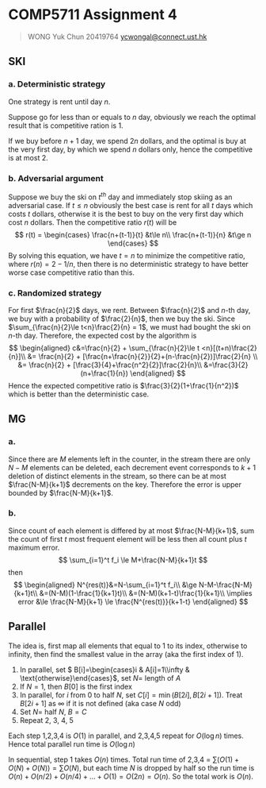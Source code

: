 # COMP5711 Assignment 4

> WONG Yuk Chun 20419764 ycwongal@connect.ust.hk

## SKI

### a. Deterministic strategy

One strategy is rent until day $n$.

Suppose go for less than or equals to $n$ day, obviously we reach the optimal result that is competitive ration is $1$.

If we buy before $n+1$ day, we spend $2n$ dollars, and the optimal is buy at the very first day, by which we spend $n$ dollars only, hence the competitive is at most $2$.

### b. Adversarial argument

Suppose we buy the ski on $t^{th}$ day and immediately stop skiing as an adversarial case. If $t\le n$ obviously the best case is rent for all $t$ days which costs $t$ dollars, otherwise it is the best to buy on the very first day which cost $n$ dollars. Then the competitive ratio $r(t)$ will be
$$
r(t) = \begin{cases}
\frac{n+(t-1)}{t} &t\le n\\
\frac{n+(t-1)}{n} &t\ge n
\end{cases}
$$
By solving this equation, we have $t=n$ to minimize the competitive ratio, where $r(n)=2-1/n$, then there is no deterministic strategy to have better worse case competitive ratio than this.

### c. Randomized strategy

For first $\frac{n}{2}$ days, we rent. Between $\frac{n}{2}$ and $n$-th day, we buy with a probability of $\frac{2}{n}$, then we buy the ski. Since $\sum_{\frac{n}{2}\le t<n}\frac{2}{n} = 1$, we must had bought the ski on $n$-th day. Therefore,  the expected cost by the algorithm is
$$
\begin{aligned}
c&=\frac{n}{2} + \sum_{\frac{n}{2}\le t <n}[(t+n)\frac{2}{n}]\\
&= \frac{n}{2} + [\frac{n+\frac{n}{2}}{2}+(n-\frac{n}{2})]\frac{2}{n} \\
&= \frac{n}{2} + [\frac{3}{4}+\frac{n^2}{2}]\frac{2}{n}\\
&=\frac{3}{2}(n+\frac{1}{n})
\end{aligned}
$$
Hence the expected competitive ratio is $\frac{3}{2}(1+\frac{1}{n^2})$ which is better than the deterministic case.

## MG

### a.

Since there are $M$ elements left in the counter, in the stream there are only $N-M$ elements can be deleted, each decrement event corresponds to $k+1$ deletion of distinct elements in the stream, so there can be at most $\frac{N-M}{k+1}$ decrements on the key. Therefore the error is upper bounded by $\frac{N-M}{k+1}$.

### b.

Since count of each element is differed by at most $\frac{N-M}{k+1}$, sum the count of first $t$ most frequent element will be less then all count plus $t$ maximum error.
$$
\sum_{i=1}^t f_i \le M+\frac{N-M}{k+1}t
$$
then
$$
\begin{aligned}
N^{res(t)}&=N-\sum_{i=1}^t f_i\\
&\ge N-M-\frac{N-M}{k+1}t\\
&=(N-M)(1-\frac{1}{k+1}t)\\
&=(N-M)(k+1-t)\frac{1}{k+1}\\
\implies error &\le \frac{N-M}{k+1} \le \frac{N^{res(t)}}{k+1-t}
\end{aligned}
$$

## Parallel

The idea is, first map all elements that equal to 1 to its index, otherwise to infinity, then find the smallest value in the array (aka the first index of 1).

1. In parallel, set $ B[i]=\begin{cases}i & A[i]=1\\\infty & \text{otherwise}\end{cases}$, set $N=$ length of $A$
2. If $N=1$, then $B[0]$ is the first index
3. In parallel, for $i$ from $0$ to half $N$,  set $C[i]=\min(B[2i],B[2i+1])$. Treat $B[2i+1]$ as $\infty$ if it is not defined (aka case $N$ odd)
4. Set $N=$ half $N$, $B=C$
5. Repeat 2, 3, 4, 5

Each step 1,2,3,4 is $O(1)$ in parallel, and 2,3,4,5 repeat for $O(\log n)$ times. Hence total parallel run time is $O(\log n)$ 

In sequential, step 1 takes $O(n)$ times. Total run time of 2,3,4 = $\sum (O(1)+O(N)+O(N))=\sum O(N)$, but each time $N$ is dropped by half so the run time is $O(n)+O(n/2)+O(n/4)+... +O(1)= O(2n)=O(n)$. So the total work is $O(n)$.